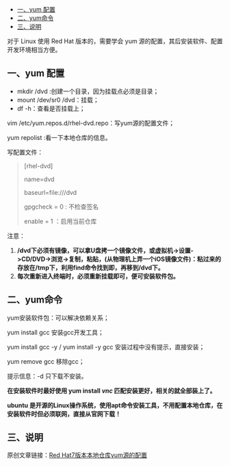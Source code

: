 - [一、yum 配置](#一yum-配置)
- [二、yum命令](#二yum命令)
- [三、说明](#三说明)

对于 Linux 使用 Red Hat 版本的，需要学会 yum 源的配置，其后安装软件、配置开发环境相当方便。

## 一、yum 配置

- mkdir /dvd  :创建一个目录，因为挂载点必须是目录；
- mount /dev/sr0 /dvd：挂载；
- df -h：查看是否挂载上；

vim /etc/yum.repos.d/rhel-dvd.repo：写yum源的配置文件；

yum repolist :看一下本地仓库的信息。

写配置文件：

> [rhel-dvd]
> 
> name=dvd
> 
> baseurl=file:///dvd
> 
> gpgcheck = 0   : 不检查签名
> 
> enable = 1    ：启用当前仓库

注意：

1. **/dvd下必须有镜像，可以拿U盘拷一个镜像文件，或虚拟机->设置->CD/DVD->浏览->复制，粘贴，(从物理机上弄一个iOS镜像文件)：粘过来的存放在/tmp下，利用find命令找到即，再移到/dvd下。**
2. **每次重新进入终端时，必须重新挂载即可，便可安装软件包。**

## 二、yum命令

yum安装软件包：可以解决依赖关系；

yum install gcc 安装gcc开发工具；

yum install gcc -y / yum install -y gcc 安装过程中没有提示，直接安装；

yum remove gcc 移除gcc；

提示信息：-d 只下载不安装。

**在安装软件时最好使用 yum install *vnc* 匹配安装更好，相关的就全部装上了。**

**ubuntu 是开源的Linux操作系统，使用apt命令安装工具，不用配置本地仓库，在安装软件时但必须联网，直接从官网下载！**

## 三、说明

原创文章链接：[Red Hat7版本本地仓库yum源的配置](https://mp.weixin.qq.com/s?__biz=MzUxMzkyNDk0Ng==&mid=2247483781&idx=1&sn=6f6b43140c1489b5d1daa70537d3d0ad&chksm=f94c8bb8ce3b02ae4435f82923ed53dcefc019a8548ed9649bdb9ac2da953173d241e670d9f5&scene=21#wechat_redirect)
